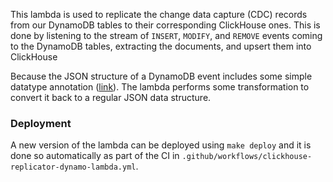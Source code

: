 This lambda is used to replicate the change data capture (CDC) records
from our DynamoDB tables to their corresponding ClickHouse ones. This
is done by listening to the stream of `INSERT`, `MODIFY`, and `REMOVE`
events coming to the DynamoDB tables, extracting the documents, and upsert
them into ClickHouse

Because the JSON structure of a DynamoDB event includes some simple
datatype annotation ([link](https://docs.aws.amazon.com/amazondynamodb/latest/APIReference/API_streams_AttributeValue.html)).
The lambda performs some transformation to convert it back to a regular
JSON data structure.

### Deployment

A new version of the lambda can be deployed using `make deploy` and it
is done so automatically as part of the CI in `.github/workflows/clickhouse-replicator-dynamo-lambda.yml`.
